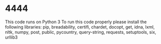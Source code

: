 # 4444
This code runs on Python 3
To run this code properly please install the following libraries:
pip, breadability, certifi, chardet, docopt, get, idna, lxml, nltk, numpy, post, public, pycountry, query-string, requests, setuptools, six, urllib3
